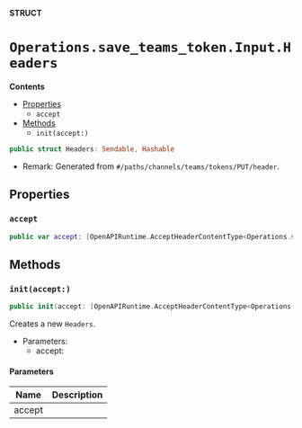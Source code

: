 **STRUCT**

# `Operations.save_teams_token.Input.Headers`

**Contents**

- [Properties](#properties)
  - `accept`
- [Methods](#methods)
  - `init(accept:)`

```swift
public struct Headers: Sendable, Hashable
```

- Remark: Generated from `#/paths/channels/teams/tokens/PUT/header`.

## Properties
### `accept`

```swift
public var accept: [OpenAPIRuntime.AcceptHeaderContentType<Operations.save_teams_token.AcceptableContentType>]
```

## Methods
### `init(accept:)`

```swift
public init(accept: [OpenAPIRuntime.AcceptHeaderContentType<Operations.save_teams_token.AcceptableContentType>] = .defaultValues())
```

Creates a new `Headers`.

- Parameters:
  - accept:

#### Parameters

| Name | Description |
| ---- | ----------- |
| accept |  |